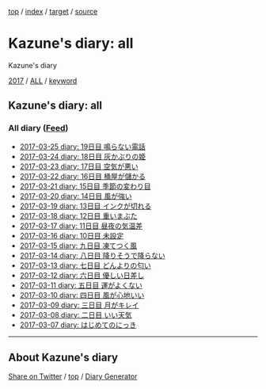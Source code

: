 [top](index.html) / [index](index.html) / [target](https://kazune.github.io/diary/idxall.html) / [source](https://github.com/kazune/diary/blob/master/idxall.src.md) 

Kazune's diary: all
=====================================================================================================
Kazune's diary

[2017](2017/index.html)
/ [ALL](idxall.html)
 / [keyword](keyword/index.html)

## Kazune's diary: all

### All diary ([Feed](https://kazune.github.io/diary/atom.xml))

* [2017-03-25 diary: 19日目 鳴らない電話](2017/ig170325.html)
* [2017-03-24 diary: 18日目 灰かぶりの姫](2017/ig170324.html)
* [2017-03-23 diary: 17日目 空気が悪い](2017/ig170323.html)
* [2017-03-22 diary: 16日目 桶屋が儲かる](2017/ig170322.html)
* [2017-03-21 diary: 15日目 季節の変わり目](2017/ig170321.html)
* [2017-03-20 diary: 14日目 風が強い](2017/ig170320.html)
* [2017-03-19 diary: 13日目 インクが切れる](2017/ig170319.html)
* [2017-03-18 diary: 12日目 重いまぶた](2017/ig170318.html)
* [2017-03-17 diary: 11日目 昼夜の気温差](2017/ig170317.html)
* [2017-03-16 diary: 10日目 未設定](2017/ig170316.html)
* [2017-03-15 diary: 九日目 凍てつく風](2017/ig170315.html)
* [2017-03-14 diary: 八日目 降りそうで降らない](2017/ig170314.html)
* [2017-03-13 diary: 七日目 どんよりの匂い](2017/ig170313.html)
* [2017-03-12 diary: 六日目 優しい日差し](2017/ig170312.html)
* [2017-03-11 diary: 五日目 運がよくない](2017/ig170311.html)
* [2017-03-10 diary: 四日目 風が心地いい](2017/ig170310.html)
* [2017-03-09 diary: 三日目 月がキレイ](2017/ig170309.html)
* [2017-03-08 diary: 二日目 いい天気](2017/ig170308.html)
* [2017-03-07 diary: はじめてのにっき](2017/ig170307.html)


----------------------------------------------------------------------------------------------------

## About Kazune's diary

[Share on Twitter](https://twitter.com/intent/tweet?hashtags=igapyon%2Cdiary%2C%E3%81%84%E3%81%8C%E3%81%B4%E3%82%87%E3%82%93&text=Kazune%27s+diary%3A+all&url=https%3A%2F%2Fkazune.github.io%2Fdiary%2Fidxall.html) / [top](index.html) / [Diary Generator](https://github.com/igapyon/igapyonv3)

